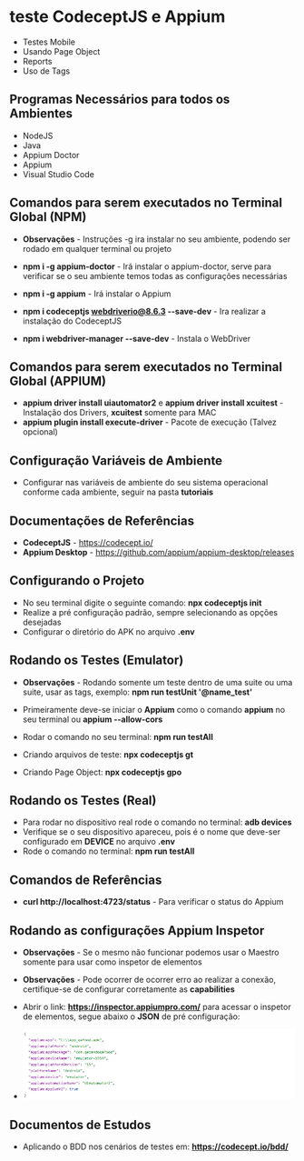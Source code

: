 # teste CodeceptJS e Appium

* Testes Mobile
* Usando Page Object
* Reports
* Uso de Tags

## Programas Necessários para todos os Ambientes

* NodeJS
* Java
* Appium Doctor
* Appium
* Visual Studio Code

## Comandos para serem executados no Terminal Global (NPM)

* **Observações** - Instruções -g ira instalar no seu ambiente, podendo ser rodado em qualquer terminal ou projeto

* **npm i -g appium-doctor** - Irá instalar o appium-doctor, serve para verificar se o seu ambiente temos todas as configurações necessárias
* **npm i -g appium** - Irá instalar o Appium
* **npm i codeceptjs webdriverio@8.6.3 --save-dev** - Ira realizar a instalação do CodeceptJS
* **npm i webdriver-manager --save-dev** - Instala o WebDriver

## Comandos para serem executados no Terminal Global (APPIUM)

* **appium driver install uiautomator2** e **appium driver install xcuitest** - Instalação dos Drivers, **xcuitest** somente para MAC
* **appium plugin install execute-driver** - Pacote de execução (Talvez opcional)

## Configuração Variáveis de Ambiente

* Configurar nas variáveis de ambiente do seu sistema operacional conforme cada ambiente, seguir na pasta **tutoriais**

## Documentações de Referências

* **CodeceptJS** - https://codecept.io/
* **Appium Desktop** - https://github.com/appium/appium-desktop/releases

## Configurando o Projeto

* No seu terminal digite o seguinte comando: **npx codeceptjs init**
* Realize a pré configuração padrão, sempre selecionando as opções desejadas
* Configurar o diretório do APK no arquivo **.env**

## Rodando os Testes (Emulator)

* **Observações** - Rodando somente um teste dentro de uma suite ou uma suite, usar as tags, exemplo: **npm run testUnit '@name_test'**

* Primeiramente deve-se iniciar o **Appium** como o comando **appium** no seu terminal ou **appium --allow-cors**
* Rodar o comando no seu terminal: **npm run testAll**
* Criando arquivos de teste: **npx codeceptjs gt**
* Criando Page Object: **npx codeceptjs gpo**

## Rodando os Testes (Real)

* Para rodar no dispositivo real rode o comando no terminal: **adb devices**
* Verifique se o seu dispositivo apareceu, pois é o nome que deve-ser configurado em **DEVICE** no arquivo **.env**
* Rode o comando no terminal: **npm run testAll**

## Comandos de Referências

* **curl http://localhost:4723/status** - Para verificar o status do Appium

## Rodando as configurações Appium Inspetor

* **Observações** - Se o mesmo não funcionar podemos usar o Maestro somente para usar como inspetor de elementos
* **Observações** - Pode ocorrer de ocorrer erro ao realizar a conexão, certifique-se de configurar corretamente as **capabilities**

* Abrir o link: **https://inspector.appiumpro.com/** para acessar o inspetor de elementos, segue abaixo o **JSON** de pré configuração:

* ![Json de exemplo](tutoriais/images/json-config.png)

## Documentos de Estudos

* Aplicando o BDD nos cenários de testes em: **https://codecept.io/bdd/**
